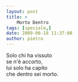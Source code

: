 ```yaml
---
layout: post
title: >
    Morto Dentro
tags: [speciale,]
date: 2009-06-18 11:37:00
author: pietro
---
```

Solo chi ha vissuto<br/>se n'è accorto,<br/>lui solo ha capito<br/>che dentro sei morto.
